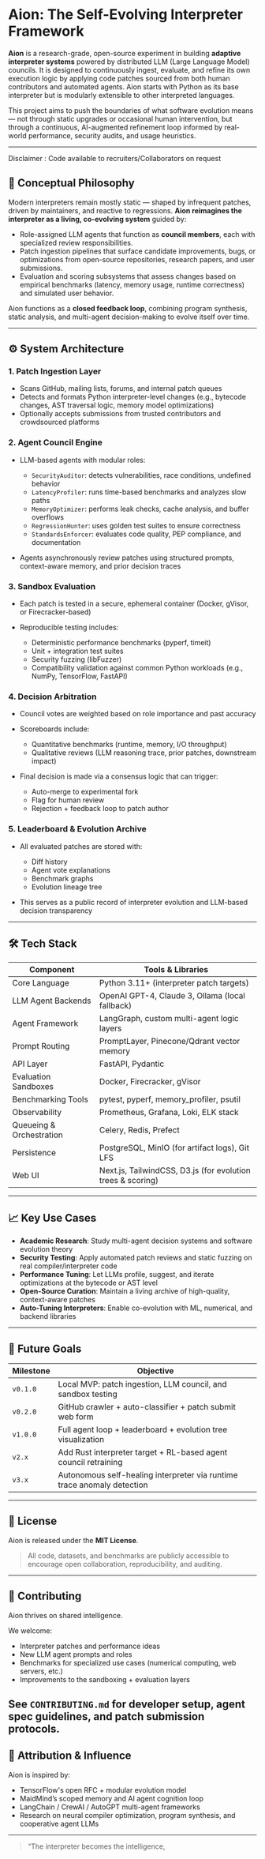 # Aion: The Self-Evolving Interpreter Framework

**Aion** is a research-grade, open-source experiment in building **adaptive interpreter systems** powered by distributed LLM (Large Language Model) councils. It is designed to continuously ingest, evaluate, and refine its own execution logic by applying code patches sourced from both human contributors and automated agents. Aion starts with Python as its base interpreter but is modularly extensible to other interpreted languages.

This project aims to push the boundaries of what software evolution means — not through static upgrades or occasional human intervention, but through a continuous, AI-augmented refinement loop informed by real-world performance, security audits, and usage heuristics.

---



Disclaimer : Code available to recruiters/Collaborators on request


## 🧠 Conceptual Philosophy

Modern interpreters remain mostly static — shaped by infrequent patches, driven by maintainers, and reactive to regressions. **Aion reimagines the interpreter as a living, co-evolving system** guided by:

* Role-assigned LLM agents that function as **council members**, each with specialized review responsibilities.
* Patch ingestion pipelines that surface candidate improvements, bugs, or optimizations from open-source repositories, research papers, and user submissions.
* Evaluation and scoring subsystems that assess changes based on empirical benchmarks (latency, memory usage, runtime correctness) and simulated user behavior.

Aion functions as a **closed feedback loop**, combining program synthesis, static analysis, and multi-agent decision-making to evolve itself over time.

---

## ⚙️ System Architecture

### 1. Patch Ingestion Layer

* Scans GitHub, mailing lists, forums, and internal patch queues
* Detects and formats Python interpreter-level changes (e.g., bytecode changes, AST traversal logic, memory model optimizations)
* Optionally accepts submissions from trusted contributors and crowdsourced platforms

### 2. Agent Council Engine

* LLM-based agents with modular roles:

  * `SecurityAuditor`: detects vulnerabilities, race conditions, undefined behavior
  * `LatencyProfiler`: runs time-based benchmarks and analyzes slow paths
  * `MemoryOptimizer`: performs leak checks, cache analysis, and buffer overflows
  * `RegressionHunter`: uses golden test suites to ensure correctness
  * `StandardsEnforcer`: evaluates code quality, PEP compliance, and documentation
* Agents asynchronously review patches using structured prompts, context-aware memory, and prior decision traces

### 3. Sandbox Evaluation

* Each patch is tested in a secure, ephemeral container (Docker, gVisor, or Firecracker-based)
* Reproducible testing includes:

  * Deterministic performance benchmarks (pyperf, timeit)
  * Unit + integration test suites
  * Security fuzzing (libFuzzer)
  * Compatibility validation against common Python workloads (e.g., NumPy, TensorFlow, FastAPI)

### 4. Decision Arbitration

* Council votes are weighted based on role importance and past accuracy
* Scoreboards include:

  * Quantitative benchmarks (runtime, memory, I/O throughput)
  * Qualitative reviews (LLM reasoning trace, prior patches, downstream impact)
* Final decision is made via a consensus logic that can trigger:

  * Auto-merge to experimental fork
  * Flag for human review
  * Rejection + feedback loop to patch author

### 5. Leaderboard & Evolution Archive

* All evaluated patches are stored with:

  * Diff history
  * Agent vote explanations
  * Benchmark graphs
  * Evolution lineage tree
* This serves as a public record of interpreter evolution and LLM-based decision transparency

---

## 🛠️ Tech Stack

| Component                | Tools & Libraries                                           |
| ------------------------ | ----------------------------------------------------------- |
| Core Language            | Python 3.11+ (interpreter patch targets)                    |
| LLM Agent Backends       | OpenAI GPT-4, Claude 3, Ollama (local fallback)             |
| Agent Framework          | LangGraph, custom multi-agent logic layers                  |
| Prompt Routing           | PromptLayer, Pinecone/Qdrant vector memory                  |
| API Layer                | FastAPI, Pydantic                                           |
| Evaluation Sandboxes     | Docker, Firecracker, gVisor                                 |
| Benchmarking Tools       | pytest, pyperf, memory\_profiler, psutil                    |
| Observability            | Prometheus, Grafana, Loki, ELK stack                        |
| Queueing & Orchestration | Celery, Redis, Prefect                                      |
| Persistence              | PostgreSQL, MinIO (for artifact logs), Git LFS              |
| Web UI                   | Next.js, TailwindCSS, D3.js (for evolution trees & scoring) |

---

## 📈 Key Use Cases

* **Academic Research**: Study multi-agent decision systems and software evolution theory
* **Security Testing**: Apply automated patch reviews and static fuzzing on real compiler/interpreter code
* **Performance Tuning**: Let LLMs profile, suggest, and iterate optimizations at the bytecode or AST level
* **Open-Source Curation**: Maintain a living archive of high-quality, context-aware patches
* **Auto-Tuning Interpreters**: Enable co-evolution with ML, numerical, and backend libraries

---

## 🔮 Future Goals

| Milestone | Objective                                                               |
| --------- | ----------------------------------------------------------------------- |
| `v0.1.0`  | Local MVP: patch ingestion, LLM council, and sandbox testing            |
| `v0.2.0`  | GitHub crawler + auto-classifier + patch submit web form                |
| `v1.0.0`  | Full agent loop + leaderboard + evolution tree visualization            |
| `v2.x`    | Add Rust interpreter target + RL-based agent council retraining         |
| `v3.x`    | Autonomous self-healing interpreter via runtime trace anomaly detection |

---

## 📜 License

Aion is released under the **MIT License**.

> All code, datasets, and benchmarks are publicly accessible to encourage open collaboration, reproducibility, and auditing.

---

## 🤝 Contributing

Aion thrives on shared intelligence.

We welcome:

* Interpreter patches and performance ideas
* New LLM agent prompts and roles
* Benchmarks for specialized use cases (numerical computing, web servers, etc.)
* Improvements to the sandboxing + evaluation layers

See `CONTRIBUTING.md` for developer setup, agent spec guidelines, and patch submission protocols.
---

## 🧾 Attribution & Influence

Aion is inspired by:

* TensorFlow's open RFC + modular evolution model
* MaidMind’s scoped memory and AI agent cognition loop
* LangChain / CrewAI / AutoGPT multi-agent frameworks
* Research on neural compiler optimization, program synthesis, and cooperative agent LLMs

---

> “The interpreter becomes the intelligence,
